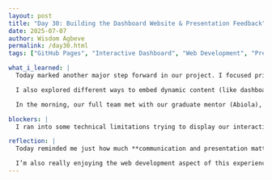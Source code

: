 ```yaml
---
layout: post
title: "Day 30: Building the Dashboard Website & Presentation Feedback"
date: 2025-07-07
author: Wisdom Agbeve
permalink: /day30.html
tags: ["GitHub Pages", "Interactive Dashboard", "Web Development", "Presentation Feedback", "Mentorship", "SAIRI"]

what_i_learned: |
  Today marked another major step forward in our project. I focused primarily on **building a dedicated website to host our interactive flight delay prediction dashboard**. I used **GitHub Pages** to structure the site, create navigation links, and format Markdown files for each section of our project. It was a good opportunity to apply web development fundamentals while also thinking through how to present our data in a clear and engaging way to non-technical users.

  I also explored different ways to embed dynamic content (like dashboards built in Streamlit or Dash) into a static GitHub Pages site. While GitHub Pages is great for hosting static content, it doesn’t directly support running Python apps — so I began researching deployment options like **Streamlit Cloud** or using iframes linked to external apps. This is something I’ll continue testing in the days ahead.

  In the morning, our full team met with our graduate mentor (Abiola), and teacher mentor (Kyle)to get feedback on our **Mid-Summer presentation**. We walked through our slides and received thoughtful, constructive input. Some of the key suggestions were about simplifying complex slides, providing clearer transitions between sections, and being more direct in how we connect our data processing steps to the project goal. It was a very productive feedback session that left us motivated to keep improving.

blockers: |
  I ran into some technical limitations trying to display our interactive dashboard within the GitHub Pages site. Since GitHub doesn't allow Python-based interactivity, I’ll need to experiment with deploying our dashboard externally and embedding it via links or iframes. I also want to ensure that the user interface is clean and intuitive for viewers with non-technical backgrounds.

reflection: |
  Today reminded me just how much **communication and presentation matter** in research. It’s not enough to just build models or write good code — we have to make sure our findings are accessible and understandable to different audiences. Building the website helped me think more deeply about how to **present our work in a user-centered way**, and the feedback from our mentors gave us a clearer picture of where to focus as we prepare for the final presentation.

  I’m also really enjoying the web development aspect of this experience. It’s rewarding to see the pieces of our research come together into a polished, shareable product — something that lives beyond just code and can actually make an impact. We’re entering the final stretch, and I’m excited to keep refining both the technical and storytelling sides of our project.
---
```

